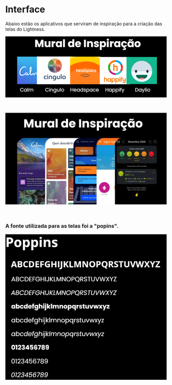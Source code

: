 # Interface

Abaixo estão os aplicativos que serviram de inspiração para a criação das telas do Lightness.
<p align="center"> <img src="https://github.com/ailinha01/IHC-TRABALHO/blob/7e763bb840842345b7d228bd17eb6a21902b65c9/docs/4.%20Design_Interface/imagens/imagem_inspira%C3%A7%C3%A3o/Imagem%20inspira%C3%A7%C3%A3o.png" alt="" width="700" /></p>
<br>

<p align="center"> <img src="https://github.com/ailinha01/IHC-TRABALHO/blob/c3812f3b5d59bbd84239b1eac27c84abc65bf623/docs/4.%20Design_Interface/imagens/imagem_inspira%C3%A7%C3%A3o/telas%20inspira%C3%A7ao.png" alt="" width="700" /></p>
<br>

### A fonte utilizada para as telas foi a "popins".
<p align="center"> <img src="https://github.com/ailinha01/IHC-TRABALHO/blob/ec9d64441449d5e053992c475dd70f79f5d03a6e/docs/4.%20Design_Interface/imagens/imagem_inspira%C3%A7%C3%A3o/Fontes.png" alt="" width="700" /></p>
<br>
